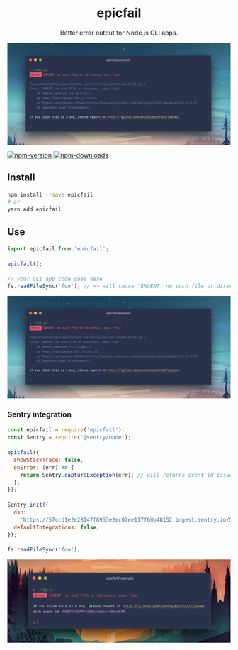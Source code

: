 <h1 align="center">epicfail</h1>
<p align="center">Better error output for Node.js CLI apps.</p>
<img  align="center" src="https://raw.githubusercontent.com/uetchy/epicfail/master/docs/with-stacktrace.png" />

[![npm-version]][npm-url]
[![npm-downloads]][npm-url]

[npm-version]: https://badgen.net/npm/v/epicfail
[npm-downloads]: https://badgen.net/npm/dt/epicfail
[npm-url]: https://npmjs.org/package/epicfail

## Install

```bash
npm install --save epicfail
# or
yarn add epicfail
```

## Use

```js
import epicfail from 'epicfail';

epicfail();

// your CLI app code goes here
fs.readFileSync('foo'); // => will cause "ENOENT: no such file or directory, open 'foo'"
```

![With stacktrace](https://raw.githubusercontent.com/uetchy/epicfail/master/docs/with-stacktrace.png)

### Sentry integration

```js
const epicfail = require('epicfail');
const Sentry = require('@sentry/node');

epicfail({
  showStackTrace: false,
  onError: (err) => {
    return Sentry.captureException(err); // will returns event_id issued at Sentry
  },
});

Sentry.init({
  dsn:
    'https://57ccd1e2e28147f8953e2ec07ee117f6@o48152.ingest.sentry.io/5343860',
  defaultIntegrations: false,
});

fs.readFileSync('foo');
```

![Sentry integration](https://raw.githubusercontent.com/uetchy/epicfail/master/docs/with-sentry.png)
